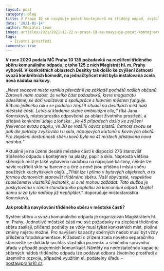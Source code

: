 ```yaml
---
layout: post
category: blog
title: V Praze 10 se navyšuje počet kontejnerů na tříděný odpad, zvýšila se i četnost svozů
date: '2021-01-14'
author: Mediální team
image: articles/2021/2021-12-22-v-praze-10-se-navysuje-pocet-kontejneru-na-trideny-odpad-1.jpg
tags:
  - Životní prostředí
comments: true
---
```


**V roce 2020 podala MČ Praha 10 135 požadavků na rozšíření tříděného sběru komunálního odpadu, z toho 125 z nich Magistrát hl. m. Prahy vyhověl. V konkrétních oblastech Desítky tak došlo ke zvýšení četnosti svozů konkrétních komodit, na jednačtyřicet míst byla instalovaná zcela nová nádoba na kovy.**

**„**_Nová svozová místa vznikla převážně na základě podnětů našich občanů. Zároveň mám radost, že velká část požadavků, které magistrátu odesíláme, se daří realizovat a spolupráce s hlavním městem funguje. Během jediného roku se podařilo zlepšit situaci na desítkách míst naší městské části. Letos si klademe stejně ambiciózní cíle_**,“** říká Jana Komrsková, místostarostka odpovědná za oblast životního prostředí, a přidává konkrétní údaje z loňska:  _„Ve 45 případech došlo ke zvýšení frekvence svozu papíru, ve 30 se rozšířil odvoz plastů. Četnost svozu se pak dle potřeby zvyšovala i u skla, nápojových kartonů a kovových obalů. Pro zlepšení dostupnosti sběru kovů byla na 41 místech přistavena nová nádoba.“_

Aktuálně je na území desáté městské části k dispozici 276 stanovišť tříděného odpadu s kontejnery na plasty, papír a sklo. Naprostá většina sběrných míst je také vybavena nádobou na nápojové kartony, někde lze navíc roztřídit sklo na barevné a čiré a nově jsou přidána i místa sběru použitých kuchyňských olejů.  **„**_Třídit lze i přímo v bytových objektech, a to formou domovních stanovišť tříděného sběru. Naši obyvatelé, respektive společenství vlastníků jednotek, si o ně mohou zažádat. Tato služba je poskytována v rámci standardního poplatku za komunální odpad. Majitel domu si za tyto nádoby již nepřiplácí,_**“**  doporučuje místostarostka Komrsková.

**Jak probíhá navyšování tříděného sběru v městské části?**

Systém sběru a svozu komunálního odpadu je organizován Magistrátem hl. m. Prahy. Jednotlivé městské části mu své požadavky na zlepšení tříděného sběru zasílají, přičemž podněty se vždy musí týkat konkrétních míst, plošné změny nejsou možné. Pro navýšení kapacity sběrných nádob musí být vždy přiložena fotodokumentace. K žádosti o zřízení zcela nového separačního stanoviště se dokládá souhlas vlastníka pozemku a silničního správního úřadu v případě pozemních komunikací. Náměty na nedostatečnou kapacitu sběrných nádob tříděného odpadu lze podávat odboru životního prostředí a územního rozvoje, případně využitím el. podatelny úřadu –  [posta@praha10.cz](mailto:posta@praha10.cz).
